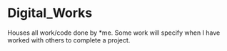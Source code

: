 # Digital_Works
Houses all work/code done by *me.
Some work will specify when I have worked with others to complete a project.
